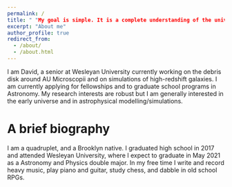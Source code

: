 ```yaml
---
permalink: /
title: " "My goal is simple. It is a complete understanding of the universe, why it is as it is and why it exists at all." -- Stephen Hawking"
excerpt: "About me"
author_profile: true
redirect_from: 
  - /about/
  - /about.html
---
```


I am David, a senior at Wesleyan University currently working on the debris disk around AU Microscopii and on simulations of high-redshift galaxies. I am currently applying for fellowships and to graduate school programs in Astronomy. My research interests are robust but I am generally interested in the early universe and in astrophysical modelling/simulations. 

A brief biography
======
I am a quadruplet, and a Brooklyn native. I graduated high school in 2017 and attended Wesleyan University, where I expect to graduate in May 2021 as a Astronomy and Physics double major. In my free time I write and record heavy music, play piano and guitar, study chess, and dabble in old school RPGs. 


